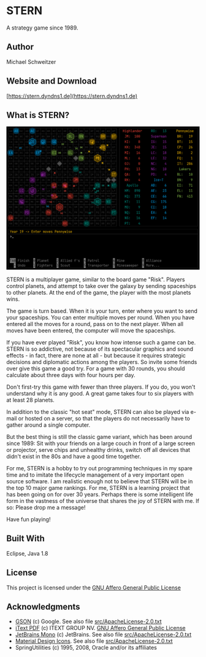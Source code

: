 # STERN

A strategy game since 1989.

## Author

Michael Schweitzer

## Website and Download

[https://stern.dyndns1.de](https://stern.dyndns1.de)

## What is STERN?

![STERN](sternEN.png)

STERN is a multiplayer game, similar to the board game "Risk". Players control planets, and attempt to take over the galaxy by sending spaceships to other planets. At the end of the game, the player with the most planets wins.

The game is turn based. When it is your turn, enter where you want to send your spaceships. You can enter multiple moves per round. When you have entered all the moves for a round, pass on to the next player. When all moves have been entered, the computer will move the spaceships.

If you have ever played "Risk", you know how intense such a game can be. STERN is so addictive, not because of its spectacular graphics and sound effects - in fact, there are none at all - but because it requires strategic decisions and diplomatic actions among the players. So invite some friends over give this game a good try. For a game with 30 rounds, you should calculate about three days with four hours per day.

Don't first-try this game with fewer than three players. If you do, you won't understand why it is any good. A great game takes four to six players with at least 28 planets.

In addition to the classic "hot seat" mode, STERN can also be played via e-mail or hosted on a server, so that the players do not necessarily have to gather around a single computer.

But the best thing is still the classic game variant, which has been around since 1989: Sit with your friends on a large couch in front of a large screen or projector, serve chips and unhealthy drinks, switch off all devices that didn't exist in the 80s and have a good time together.

For me, STERN is a hobby to try out programming techniques in my spare time and to imitate the lifecycle management of a very important open source software. I am realistic enough not to believe that STERN will be in the top 10 major game rankings. For me, STERN is a learning project that has been going on for over 30 years. Perhaps there is some intelligent life form in the vastness of the universe that shares the joy of STERN with me. If so: Please drop me a message!

Have fun playing!

## Built With

Eclipse, Java 1.8

## License

This project is licensed under the [GNU Affero General Public License](http://www.gnu.org/licenses/agpl-3.0.de.html)

## Acknowledgments

* [GSON](https://github.com/google/gson/blob/master/LICENSE) (c) Google. See also file [src/ApacheLicense-2.0.txt](src/ApacheLicense-2.0.txt)
* [iText PDF](http://www.gnu.org/licenses/agpl-3.0.de.html) (c) ITEXT GROUP NV. [GNU Affero General Public License](http://www.gnu.org/licenses/agpl-3.0.de.html)
* [JetBrains Mono](https://www.jetbrains.com) (c) JetBrains. See also file [src/ApacheLicense-2.0.txt](src/ApacheLicense-2.0.txt)
* [Material Design Icons](https://material.io/resources/icons/?style=baseline). See also file [src/ApacheLicense-2.0.txt](src/ApacheLicense-2.0.txt)
* SpringUtilities (c) 1995, 2008, Oracle and/or its affiliates

